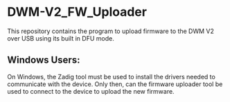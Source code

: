 # DWM-V2_FW_Uploader
This repository contains the program to upload firmware to the DWM V2 over USB using its built in DFU mode.

## Windows Users:
On Windows, the Zadig tool must be used to install the drivers needed to communicate with the device.
Only then, can the firmware uploader tool be used to connect to the device to upload the new firmware.

